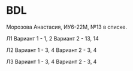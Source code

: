 # BDL

Морозова Анастасия, ИУ6-22М, №13 в списке.

Л1
Вариант 1 - 1, 2
Вариант 2 - 13, 14

Л2
Вариант 1 - 3, 4
Вариант 2 - 3, 4

Л3
Вариант 1 - 3, 4
Вариант 2 - 3, 4